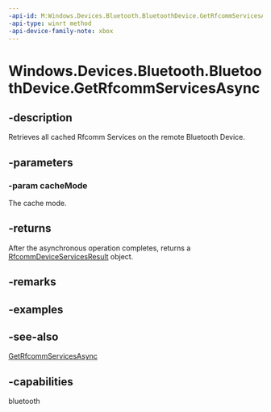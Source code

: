 ```yaml
---
-api-id: M:Windows.Devices.Bluetooth.BluetoothDevice.GetRfcommServicesAsync(Windows.Devices.Bluetooth.BluetoothCacheMode)
-api-type: winrt method
-api-device-family-note: xbox
---
```


<!-- Method syntax
public Windows.Foundation.IAsyncOperation<Windows.Devices.Bluetooth.Rfcomm.RfcommDeviceServicesResult> GetRfcommServicesAsync(Windows.Devices.Bluetooth.BluetoothCacheMode cacheMode)
-->

# Windows.Devices.Bluetooth.BluetoothDevice.GetRfcommServicesAsync

## -description
Retrieves all cached Rfcomm Services on the remote Bluetooth Device.

## -parameters
### -param cacheMode
The cache mode.

## -returns
After the asynchronous operation completes, returns a [RfcommDeviceServicesResult](../windows.devices.bluetooth.rfcomm/rfcommdeviceservicesresult.md) object.

## -remarks

## -examples

## -see-also
[GetRfcommServicesAsync](bluetoothdevice_getrfcommservicesasync_91966924.md)
## -capabilities
bluetooth

